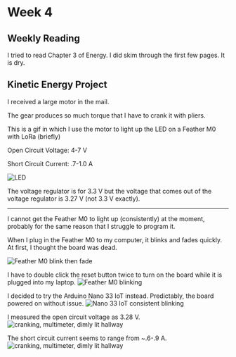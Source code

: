 # Week 4

## Weekly Reading

I tried to read Chapter 3 of Energy. I did skim through the first few pages. It is dry.

## Kinetic Energy Project

I received a large motor in the mail.




The gear produces so much torque that I have to crank it with pliers.

This is a gif in which I use the motor to light up the LED on a Feather M0 with LoRa (briefly)

Open Circuit Voltage: 4-7 V

Short Circuit Current: .7-1.0 A

![LED](https://enderversing.github.io/itp-blog/assets/img/kinetic_2.gif)


The voltage regulator is for 3.3 V but the voltage that comes out of the voltage regulator is 3.27 V (not 3.3 V exactly).

---

I cannot get the Feather M0 to light up (consistently) at the moment, probably for the same reason that I struggle to program it.

When I plug in the Feather M0 to my computer, it blinks and fades quickly. At first, I thought the board was dead.

![Feather M0 blink then fade](https://enderversing.github.io/itp-blog/assets/img/energy/week4/1.gif)

I have to double click the reset button twice to turn on the board while it is plugged into my laptop. 
![Feather M0 blinking](https://enderversing.github.io/itp-blog/assets/img/energy/week4/2.gif)

I decided to try the Arduino Nano 33 IoT instead. Predictably, the board powered on without issue.
![Nano 33 IoT consistent blinking](https://enderversing.github.io/itp-blog/assets/img/energy/week4/3.gif)

I measured the open circuit voltage as 3.28 V.
![cranking, multimeter, dimly lit hallway](https://enderversing.github.io/itp-blog/assets/img/energy/week4/4.gif)

The short circuit current seems to range from ~.6-.9 A.
![cranking, multimeter, dimly lit hallway](https://enderversing.github.io/itp-blog/assets/img/energy/week4/5.gif)

